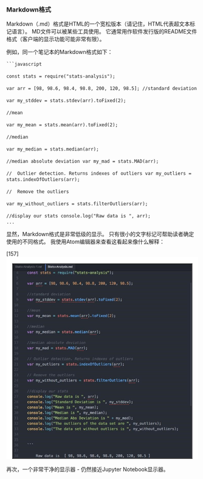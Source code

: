 ### Markdown格式

Markdown（.md）格式是HTML的一个宽松版本（请记住，HTML代表超文本标记语言）。 MD文件可以被某些工具使用。 它通常用作软件发行版的README文件格式（客户端的显示功能可能非常有限）。

例如，同一个笔记本的Markdown格式如下：


```
```javascript

const stats = require("stats-analysis");

var arr = [98, 98.6, 98.4, 98.8, 200, 120, 98.5]; //standard deviation

var my_stddev = stats.stdev(arr).toFixed(2);

//mean

var my_mean = stats.mean(arr).toFixed(2);

//median

var my_median = stats.median(arr);

//median absolute deviation var my_mad = stats.MAD(arr);

//	Outlier detection. Returns indexes of outliers var my_outliers = stats.indexOfOutliers(arr);

//	Remove the outliers

var my_without_outliers = stats.filterOutliers(arr);

//display our stats console.log("Raw data is ", arr);
...

```
显然，Markdown格式是非常低级的显示。 只有很小的文字标记可帮助读者确定使用的不同格式。 我使用Atom编辑器来查看这看起来像什么解释：
 


















[157]
![](/assets/据了解.jpg)

再次，一个非常干净的显示器 - 仍然接近Jupyter Notebook显示器。

